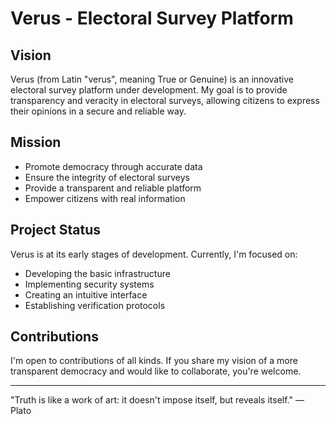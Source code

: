 # Verus - Electoral Survey Platform

## Vision

Verus (from Latin "verus", meaning True or Genuine) is an innovative electoral survey platform under development. My goal is to provide transparency and veracity in electoral surveys, allowing citizens to express their opinions in a secure and reliable way.

## Mission

- Promote democracy through accurate data
- Ensure the integrity of electoral surveys
- Provide a transparent and reliable platform
- Empower citizens with real information

## Project Status

Verus is at its early stages of development. Currently, I'm focused on:

- Developing the basic infrastructure
- Implementing security systems
- Creating an intuitive interface
- Establishing verification protocols

## Contributions

I'm open to contributions of all kinds. If you share my vision of a more transparent democracy and would like to collaborate, you're welcome.

---

"Truth is like a work of art: it doesn't impose itself, but reveals itself."
— Plato
